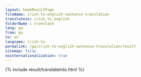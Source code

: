 ```yaml
---
layout: homeResultPage
fileName: irish-to-english-sentence-translation
translatein: irish_to_english
folderName : translate
lang: ga
from: ga
to: en
langname: irish-to
permalink: /ga/irish-to-english-sentence-translation/result
sitemap: false
nointernationalization: true
---
```

{% include result/translateinto.html %}

<script src="/js/result/translation.js" data-foldername="{{page.folderName}}" data-lang="{{page.lang}}"></script>
